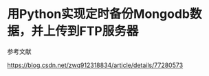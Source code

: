 # 用Python实现定时备份Mongodb数据，并上传到FTP服务器

参考文献

https://blog.csdn.net/zwq912318834/article/details/77280573